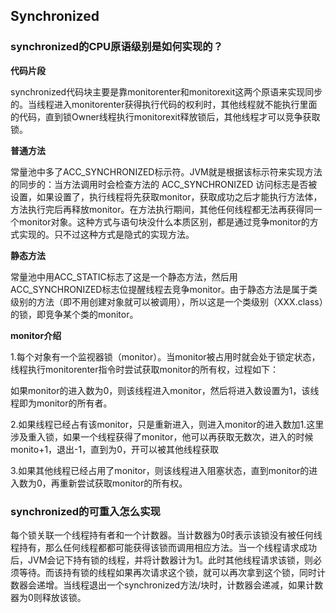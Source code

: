 ## Synchronized

### synchronized的CPU原语级别是如何实现的？

**代码片段**

synchronized代码块主要是靠monitorenter和monitorexit这两个原语来实现同步的。当线程进入monitorenter获得执行代码的权利时，其他线程就不能执行里面的代码，直到锁Owner线程执行monitorexit释放锁后，其他线程才可以竞争获取锁。

**普通方法**

常量池中多了ACC_SYNCHRONIZED标示符。JVM就是根据该标示符来实现方法的同步的：当方法调用时会检查方法的 ACC_SYNCHRONIZED 访问标志是否被设置，如果设置了，执行线程将先获取monitor，获取成功之后才能执行方法体，方法执行完后再释放monitor。在方法执行期间，其他任何线程都无法再获得同一个monitor对象。这种方式与语句块没什么本质区别，都是通过竞争monitor的方式实现的。只不过这种方式是隐式的实现方法。

**静态方法**

常量池中用ACC_STATIC标志了这是一个静态方法，然后用ACC_SYNCHRONIZED标志位提醒线程去竞争monitor。由于静态方法是属于类级别的方法（即不用创建对象就可以被调用），所以这是一个类级别（XXX.class）的锁，即竞争某个类的monitor。

 

**monitor介绍**

1.每个对象有一个监视器锁（monitor）。当monitor被占用时就会处于锁定状态，线程执行monitorenter指令时尝试获取monitor的所有权，过程如下：

如果monitor的进入数为0，则该线程进入monitor，然后将进入数设置为1，该线程即为monitor的所有者。

2.如果线程已经占有该monitor，只是重新进入，则进入monitor的进入数加1.这里涉及重入锁，如果一个线程获得了monitor，他可以再获取无数次，进入的时候monito+1，退出-1，直到为0，开可以被其他线程获取

3.如果其他线程已经占用了monitor，则该线程进入阻塞状态，直到monitor的进入数为0，再重新尝试获取monitor的所有权。



### synchronized的可重入怎么实现

每个锁关联一个线程持有者和一个计数器。当计数器为0时表示该锁没有被任何线程持有，那么任何线程都都可能获得该锁而调用相应方法。当一个线程请求成功后，JVM会记下持有锁的线程，并将计数器计为1。此时其他线程请求该锁，则必须等待。而该持有锁的线程如果再次请求这个锁，就可以再次拿到这个锁，同时计数器会递增。当线程退出一个synchronized方法/块时，计数器会递减，如果计数器为0则释放该锁。





